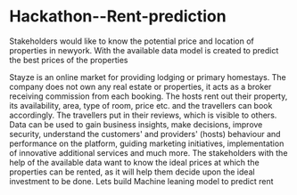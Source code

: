 # Hackathon--Rent-prediction
Stakeholders would like to know the potential price and location of properties in newyork. With the available data model is created to predict the best prices of the properties

Stayze is an online market for providing lodging or primary homestays. The company does not own any real estate or properties, it acts as a broker receiving commission from each booking. The hosts rent out their property, its availability, area, type of room, price etc. and the travellers can book accordingly. The travellers put in their reviews, which is visible to others. 
Data can be used to gain business insights, make decisions, improve security, understand the customers' and providers' (hosts) behaviour and performance on the platform, guiding marketing initiatives, implementation of innovative additional services and much more.
The stakeholders with the help of the available data want to know the ideal prices at which the properties can be rented, as it will help them decide upon the ideal investment to be done. 
Lets build Machine leaning model to predict rent
